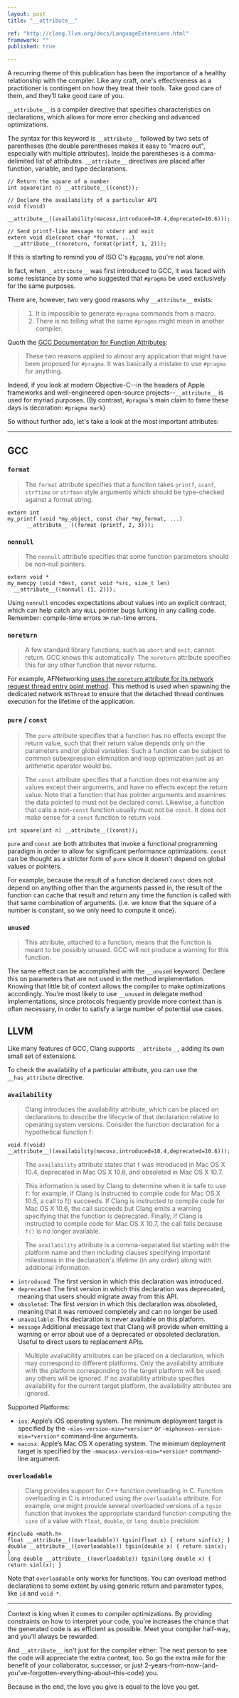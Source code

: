 ```yaml
---
layout: post
title: "__attribute__"

ref: "http://clang.llvm.org/docs/LanguageExtensions.html"
framework: ""
published: true

---
```


A recurring theme of this publication has been the importance of a healthy relationship with the compiler. Like any craft, one's effectiveness as a practitioner is contingent on how they treat their tools. Take good care of them, and they'll take good care of you. 

`__attribute__` is a compiler directive that specifies characteristics on declarations, which allows for more error checking and advanced optimizations.

The syntax for this keyword is `__attribute__` followed by two sets of parentheses (the double parentheses makes it easy to "macro out", especially with multiple attributes). Inside the parentheses is a comma-delimited list of attributes. `__attribute__` directives are placed after function, variable, and type declarations.

~~~{objective-c}
// Return the square of a number
int square(int n) __attribute__((const));

// Declare the availability of a particular API
void f(void) 
  __attribute__((availability(macosx,introduced=10.4,deprecated=10.6)));

// Send printf-like message to stderr and exit
extern void die(const char *format, ...) 
  __attribute__((noreturn, format(printf, 1, 2)));
~~~

If this is starting to remind you of ISO C's [`#pragma`](http://nshipster.com/pragma), you're not alone. 

In fact, when `__attribute__` was first introduced to GCC, it was faced with some resistance by some who suggested that `#pragma` be used exclusively for the same purposes.

There are, however, two very good reasons why `__attribute__` exists:

> 1. It is impossible to generate `#pragma` commands from a macro.
> 2. There is no telling what the same `#pragma` might mean in another compiler.

Quoth the [GCC Documentation for Function Attributes](http://gcc.gnu.org/onlinedocs/gcc/Function-Attributes.html):

> These two reasons applied to almost any application that might have been proposed for `#pragma`. It was basically a mistake to use `#pragma` for anything.

Indeed, if you look at modern Objective-C--in the headers of Apple frameworks and well-engineered open-source projects--`__attribute__` is used for myriad purposes. (By contrast, `#pragma`'s main claim to fame these days is decoration: `#pragma mark`)

So without further ado, let's take a look at the most important attributes:

---

GCC
---

### `format`

> The `format` attribute specifies that a function takes `printf`, `scanf`, `strftime` or `strfmon` style arguments which should be type-checked against a format string. 

~~~{objective-c}
extern int
my_printf (void *my_object, const char *my_format, ...)
      __attribute__ ((format (printf, 2, 3)));
~~~
     
### `nonnull`

> The `nonnull` attribute specifies that some function parameters should be non-null pointers. 

~~~{objective-c}
extern void *
my_memcpy (void *dest, const void *src, size_t len)
  __attribute__((nonnull (1, 2)));
~~~

Using `nonnull` encodes expectations about values into an explicit contract, which can help catch any `NULL` pointer bugs lurking in any calling code. Remember: compile-time errors ≫ run-time errors.

### `noreturn`

> A few standard library functions, such as `abort` and `exit`, cannot return. GCC knows this automatically. The `noreturn` attribute specifies this for any other function that never returns.

For example, AFNetworking [uses the `noreturn` attribute for its network request thread entry point method](https://github.com/AFNetworking/AFNetworking/blob/1.1.0/AFNetworking/AFURLConnectionOperation.m#L157). This method is used when spawning the dedicated network `NSThread` to ensure that the detached thread continues execution for the lifetime of the application.

### `pure` / `const`

> The `pure` attribute specifies that a function has no effects except the return value, such that their return value depends only on the parameters and/or global variables. Such a function can be subject to common subexpression elimination and loop optimization just as an arithmetic operator would be.

> The `const` attribute specifies that a function does not examine any values except their arguments, and have no effects except the return value. Note that a function that has pointer arguments and examines the data pointed to must not be declared const. Likewise, a function that calls a non-`const` function usually must not be `const`. It does not make sense for a `const` function to return `void`.

~~~{objective-c}
int square(int n) __attribute__((const));
~~~

`pure` and `const` are both attributes that invoke a functional programming paradigm in order to allow for significant performance optimizations. `const` can be thought as a stricter form of `pure` since it doesn't depend on global values or pointers.

For example, because the result of a function declared `const` does not depend on anything other than the arguments passed in, the result of the function can cache that result and return any time the function is called with that same combination of arguments. (i.e. we know that the square of a number is constant, so we only need to compute it once).

### `unused`

> This attribute, attached to a function, means that the function is meant to be possibly unused. GCC will not produce a warning for this function.

The same effect can be accomplished with the `__unused` keyword. Declare this on parameters that are not used in the method implementation. Knowing that little bit of context allows the compiler to make optimizations accordingly. You're most likely to use `__unused` in delegate method implementations, since protocols frequently provide more context than is often necessary, in order to satisfy a large number of potential use cases.  

LLVM
----

Like many features of GCC, Clang supports `__attribute__`, adding its own small set of extensions.

To check the availability of a particular attribute, you can use the `__has_attribute` directive.

### `availability`

> Clang introduces the availability attribute, which can be placed on declarations to describe the lifecycle of that declaration relative to operating system versions. Consider the function declaration for a hypothetical function f:

~~~{objective-c}
void f(void) __attribute__((availability(macosx,introduced=10.4,deprecated=10.6)));
~~~

> The `availability` attribute states that `f` was introduced in Mac OS X 10.4, deprecated in Mac OS X 10.6, and obsoleted in Mac OS X 10.7. 

> This information is used by Clang to determine when it is safe to use `f`: for example, if Clang is instructed to compile code for Mac OS X 10.5, a call to f() succeeds. If Clang is instructed to compile code for Mac OS X 10.6, the call succeeds but Clang emits a warning specifying that the function is deprecated. Finally, if Clang is instructed to compile code for Mac OS X 10.7, the call fails because `f()` is no longer available.

> The `availability` attribute is a comma-separated list starting with the platform name and then including clauses specifying important milestones in the declaration's lifetime (in any order) along with additional information.

- `introduced`: The first version in which this declaration was introduced.
- `deprecated`: The first version in which this declaration was deprecated, meaning that users should migrate away from this API.
- `obsoleted`: The first version in which this declaration was obsoleted, meaning that it was removed completely and can no longer be used.
- `unavailable`: This declaration is never available on this platform.
- `message` Additional message text that Clang will provide when emitting a warning or error about use of a deprecated or obsoleted declaration. Useful to direct users to replacement APIs.

> Multiple availability attributes can be placed on a declaration, which may correspond to different platforms. Only the availability attribute with the platform corresponding to the target platform will be used; any others will be ignored. If no availability attribute specifies availability for the current target platform, the availability attributes are ignored. 

Supported Platforms:

- `ios`: Apple’s iOS operating system. The minimum deployment target is specified by the `-mios-version-min=*version*` or `-miphoneos-version-min=*version*` command-line arguments.
- `macosx`: Apple’s Mac OS X operating system. The minimum deployment target is specified by the `-mmacosx-version-min=*version*` command-line argument.

### `overloadable`

> Clang provides support for C++ function overloading in C. Function overloading in C is introduced using the `overloadable` attribute. For example, one might provide several overloaded versions of a `tgsin` function that invokes the appropriate standard function computing the `sine` of a value with `float`, `double`, or `long double` precision:

~~~{objective-c}
#include <math.h>
float __attribute__((overloadable)) tgsin(float x) { return sinf(x); }
double __attribute__((overloadable)) tgsin(double x) { return sin(x); }
long double __attribute__((overloadable)) tgsin(long double x) { return sinl(x); }
~~~

Note that `overloadable` only works for functions. You can overload method declarations to some extent by using generic return and parameter types, like `id` and `void *`.

---

Context is king when it comes to compiler optimizations. By providing constraints on how to interpret your code, you're increases the chance that the generated code is as efficient as possible. Meet your compiler half-way, and you'll always be rewarded.

And `__attribute__` isn't just for the compiler either: The next person to see the code will appreciate the extra context, too. So go the extra mile for the benefit of your collaborator, successor, or just 2-years-from-now-(and-you've-forgotten-everything-about–this-code) you.

Because in the end, the love you give is equal to the love you get.
